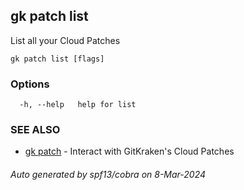 ## gk patch list

List all your Cloud Patches

```
gk patch list [flags]
```

### Options

```
  -h, --help   help for list
```

### SEE ALSO

* [gk patch](gk_patch.md)	 - Interact with GitKraken's Cloud Patches

###### Auto generated by spf13/cobra on 8-Mar-2024
